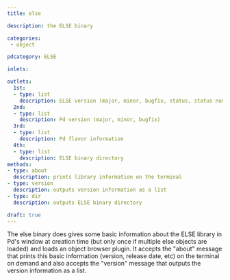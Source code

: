 ```yaml
---
title: else

description: the ELSE binary

categories:
 - object

pdcategory: ELSE

inlets:

outlets:
  1st:
  - type: list
    description: ELSE version (major, minor, bugfix, status, status number)
  2nd:
  - type: list
    description: Pd version (major, minor, bugfix)
  3rd:
  - type: list
    description: Pd flavor information
  4th:
  - type: list
    description: ELSE binary directory
methods:
- type: about
  description: prints library information on the terminal
- type: version
  description: outputs version information as a list
- type: dir
  description: outputs ELSE binary directory

draft: true
---
```


The else binary does gives some basic information about the ELSE library in Pd's window at creation time (but only once if multiple else objects are loaded) and loads an object browser plugin. It accepts the "about" message that prints this basic information (version, release date, etc) on the terminal on demand and also accepts the "version" message that outputs the version information as a list.
